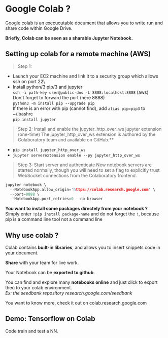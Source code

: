 # Google Colab ?


Google colab is an execucutable document that allows you to write run and share code within Google Drive.

**Briefly, Colab can be seen as a sharable Jupyter Notebook.**

## Setting up colab for a remote machine (AWS)

> Step 1:
- Launch your EC2 machine and link it to a security group which allows ssh on port 22\
- Install python/3 pip/3 and jupyter\
`ssh -i path-key user@public-dns -L 8888:localhost:8888` (aws)\
Don't forget to forward the port (here 8888)\
`python3 -m install pip --upgrade pip`\
If there is an error with pip (cannot find), add `alias pip=pip3` to ~/.bashrc\
`pip install jupyter`

>Step 2: Install and enable the jupyter_http_over_ws jupyter extension (one-time)
The jupyter_http_over_ws extension is authored by the Colaboratory team and available on GitHub.**

- `pip install jupyter_http_over_ws`
- `jupyter serverextension enable --py jupyter_http_over_ws`

> Step 3: Start server and authenticate
New notebook servers are started normally, though you will need to set a flag to explicitly trust WebSocket connections from the Colaboratory frontend.

```c
jupyter notebook \
  --NotebookApp.allow_origin='https://colab.research.google.com' \
  --port=8888 \
  --NotebookApp.port_retries=0 --no-browser
```
**You want to install some packages directely from your notebook ?**\
Simply enter `!pip install package-name` and do not forget the `!`, because pip is a command line tool not a command line

## Why use colab ?

Colab contains **built-in libraries**, and allows you to insert snippets code in your document.

**Share** with your team for live work.

Your Notebook can be **exported to github**.

You can find and explore many **notebooks online** and just click to export theù to your colab environment.\
_Ex: the seedbank repository research.google.com/seedbank_

You want to know more, check it out on colab.research.google.com


## Demo: Tensorflow on Colab
Code train and test a NN.
